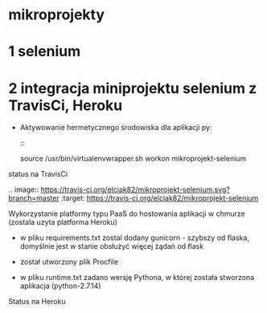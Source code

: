 # mikroprojekty

# 1 selenium
# 2 integracja miniprojektu selenium z TravisCi, Heroku

- Aktywowanie hermetycznego środowiska dla aplikacji py:

  ::

    source /usr/bin/virtualenvwrapper.sh
    workon mikroprojekt-selenium

status na TravisCi

.. image:: https://travis-ci.org/elciak82/mikroprojekt-selenium.svg?branch=master
    :target: https://travis-ci.org/elciak82/mikroprojekt-selenium


Wykorzystanie platformy typu PaaS do hostowania aplikacji w chmurze (zostala uzyta platforma Heroku)

- w pliku requirements.txt zostal dodany gunicorn - szybszy od flaska, domyślnie jest w stanie obsłużyć więcej żądań od flask

- został utworzony plik Procfile

- w pliku runtime.txt zadano wersję Pythona, w której została stworzona aplikacja (python-2.7.14)

Status na Heroku
